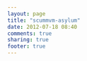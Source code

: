 ```yaml
---
layout: page
title: "scummvm-asylum"
date: 2012-07-18 08:40
comments: true
sharing: true
footer: true
---
```

